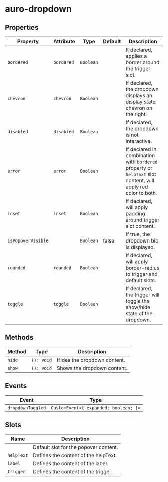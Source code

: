 # auro-dropdown

## Properties

| Property           | Attribute  | Type        | Default | Description                                      |
|--------------------|------------|-------------|---------|--------------------------------------------------|
| `bordered`         | `bordered` | ` Boolean ` |         | If declared, applies a border around the trigger slot. |
| `chevron`          | `chevron`  | ` Boolean ` |         | If declared, the dropdown displays an display state chevron on the right. |
| `disabled`         | `disabled` | ` Boolean ` |         | If declared, the dropdown is not interactive.    |
| `error`            | `error`    | ` Boolean ` |         | If declared in combination with `bordered` property or `helpText` slot content, will apply red color to both. |
| `inset`            | `inset`    | ` Boolean ` |         | If declared, will apply padding around trigger slot content. |
| `isPopoverVisible` |            | ` Boolean ` | false   | If true, the dropdown bib is displayed.          |
| `rounded`          | `rounded`  | ` Boolean ` |         | If declared, will apply border-radius to trigger and default slots. |
| `toggle`           | `toggle`   | ` Boolean ` |         | If declared, the trigger will toggle the show/hide state of the dropdown. |

## Methods

| Method | Type       | Description                 |
|--------|------------|-----------------------------|
| `hide` | `(): void` | Hides the dropdown content. |
| `show` | `(): void` | Shows the dropdown content. |

## Events

| Event             | Type                                  |
|-------------------|---------------------------------------|
| `dropdownToggled` | `CustomEvent<{ expanded: boolean; }>` |

## Slots

| Name       | Description                           |
|------------|---------------------------------------|
|            | Default slot for the popover content. |
| `helpText` | Defines the content of the helpText.  |
| `label`    | Defines the content of the label.     |
| `trigger`  | Defines the content of the trigger.   |
